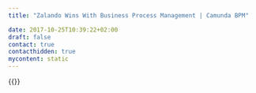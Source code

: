 ```yaml
---
title: "Zalando Wins With Business Process Management | Camunda BPM"

date: 2017-10-25T10:39:22+02:00
draft: false
contact: true
contacthidden: true
mycontent: static
---
```

{{<case-study-single
company="Zalando"
companydescription="<p>Zalando ist Europas größte Online-Plattform für Mode. Das umfangreiche Angebot für Damen, Herren und Kinder sowie Accessoires und Sportartikel reicht von weltweit bekannten Marken über lokale und Fast-Fashion Brands bis hin zu selbst designten Private Labels – insgesamt arbeitet Zalando mit über 1.500 Markenherstellern zusammen. Das Berliner Unternehmen wurde 2008 von Robert Gentz und David Schneider gegründet und beliefert mittlerweile insgesamt 15 europäische Märkte.</p>"
customerquote="<p><q>Zur weiteren Automatisierung unserer Geschäftsprozesse setzen wir auf Camunda BPM: Die offene Plattform erlaubt uns die Abbildung unserer individuellen Anforderungen mit einer Konsequenz, die geschlossene BPM-Suiten nicht erreichen können. Unsere in BPMN 2.0 modellierten Prozesse werden direkt ausgeführt, was die Verständigung zwischen Fachabteilungen und Entwicklung erleichtert und die Entwicklungszyklen verkürzt. Dank der ergänzenden Beratung durch Camunda konnten wir die beteiligten Akteure sofort in die Prozessgestaltung einbeziehen und schnell mit der Umsetzung beginnen.</q></p>-Marko Lehn, Teamlead Software Engineering"
teaser="Abwicklung aller Onlinebestellungen weltweit"
usecase="<h3>Abwicklung aller Onlinebestellungen weltweit</h3><p>Zalando ist Europas größte Online-Plattform für Mode. Seit 2014 setzt das Unternehmen die Camunda BPM Plattform zur Abwicklung von Kundenbestellungen ein. Camunda BPM ersetzt hierbei das selbstentwickelte „Prozessframework“ zur Ausführung des für Zalando strategisch wichtigen Kernprozesses.</p><p>Diese Case Study berichtet über den Projektablauf.</p>"
videolink="https://www.youtube.com/embed/tLH00pE1i0A"
logo="//images.ctfassets.net/vpidbgnakfvf/3Bxjm8VtYc4O2uKekaW244/48711a7a531dbc2ecdb10e4c0f13f097/zalando.svg"
pdf="//assets.ctfassets.net/vpidbgnakfvf/287b31XU9OIEwSYQ8A8eOq/99793bed65649d7b99eef6248e338b68/Camunda-CaseStudy_Zalando_DE.pdf"
thumbnail="//images.ctfassets.net/vpidbgnakfvf/2LuF4Nc1O8Ei8OOE8aAO2S/47dc1db3c7a6d43850268b26ec82770e/cs-cover_Zalando-de.jpg">}}